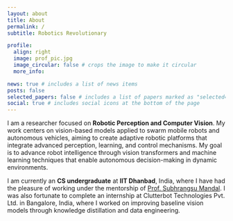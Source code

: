 ```yaml
---
layout: about
title: About
permalink: /
subtitle: Robotics Revolutionary

profile:
  align: right
  image: prof_pic.jpg
  image_circular: false # crops the image to make it circular
  more_info:

news: true # includes a list of news items
posts: false
selected_papers: false # includes a list of papers marked as "selected={true}"
social: true # includes social icons at the bottom of the page
---
```


I am a researcher focused on **Robotic Perception and Computer Vision**. My work centers on vision-based models applied to swarm mobile robots and autonomous vehicles, aiming to create adaptive robotic platforms that integrate advanced perception, learning, and control mechanisms. My goal is to advance robot intelligence through vision transformers and machine learning techniques that enable autonomous decision-making in dynamic environments. 

I am currently an **CS undergraduate** at **IIT Dhanbad**, India, where I have had the pleasure of working under the mentorship of [Prof. Subhrangsu Mandal](https://scholar.google.co.in/citations?user=4Uc5kc0AAAAJ&hl=en). I was also fortunate to complete an internship at Clutterbot Technologies Pvt. Ltd. in Bangalore, India, where I worked on improving baseline vision models through knowledge distillation and data engineering.